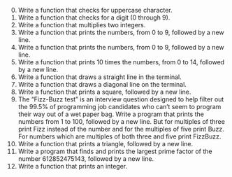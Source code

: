 0.	Write a function that checks for uppercase character.
1.	Write a function that checks for a digit (0 through 9).
2.	Write a function that multiplies two integers.
3.	Write a function that prints the numbers, from 0 to 9, followed by a new line.
4.	Write a function that prints the numbers, from 0 to 9, followed by a new line.
5.	Write a function that prints 10 times the numbers, from 0 to 14, followed by a new line.
6.	Write a function that draws a straight line in the terminal.
7.	Write a function that draws a diagonal line on the terminal.
8.	Write a function that prints a square, followed by a new line.
9.	The “Fizz-Buzz test” is an interview question designed to help filter out the 99.5% of programming job candidates who can’t seem to program their way out of a wet paper bag.
Write a program that prints the numbers from 1 to 100, followed by a new line. But for multiples of three print Fizz instead of the number and for the multiples of five print Buzz. For numbers which are multiples of both three and five print FizzBuzz.
10.	Write a function that prints a triangle, followed by a new line.
11.	Write a program that finds and prints the largest prime factor of the number 612852475143, followed by a new line.
12.	Write a function that prints an integer.
